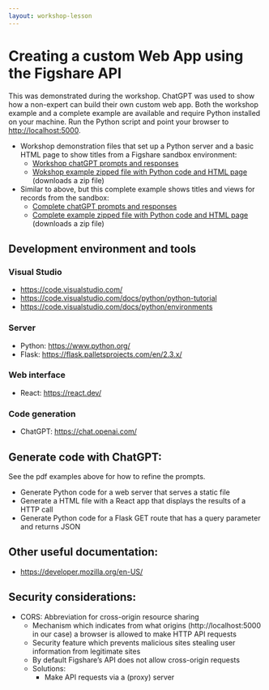 ```yaml
---
layout: workshop-lesson
---
```


# Creating a custom Web App using the Figshare API

This was demonstrated during the workshop. ChatGPT was used to show how a non-expert can build their own custom web app. Both the workshop example and a complete example are available and require Python installed on your machine. Run the Python script and point your browser to [http://localhost:5000](http://localhost:5000).
- Workshop demonstration files that set up a Python server and a basic HTML page to show titles from a Figshare sandbox environment:
    - [Workshop chatGPT prompts and responses](../assets/chatGPT-web-app-workshop-example.pdf)
	- [Wokshop example zipped file with Python code and HTML page](../assets/workshop.zip) (downloads a zip file)
- Similar to above, but this complete example shows titles and views for records from the sandbox:
    - [Complete chatGPT prompts and responses](../assets/chatGPT-web-app-complete-example.pdf)
	- [Complete example zipped file with Python code and HTML page](../assets/complete.zip) (downloads a zip file)

## Development environment and tools

### Visual Studio
- <a href="https://code.visualstudio.com/" target="_blank">https://code.visualstudio.com/</a>
- <a href="https://code.visualstudio.com/docs/python/python-tutorial" target="_blank">https://code.visualstudio.com/docs/python/python-tutorial</a>
- <a href="https://code.visualstudio.com/docs/python/environments" target="_blank">https://code.visualstudio.com/docs/python/environments </a>

### Server
- Python: <a href="https://www.python.org/" target="_blank">https://www.python.org/</a>
- Flask: <a href="https://flask.palletsprojects.com/en/2.3.x/" target="_blank">https://flask.palletsprojects.com/en/2.3.x/</a>

### Web interface
- React: <a href="https://react.dev/" target="_blank">https://react.dev/</a>

### Code generation
- ChatGPT: <a href="https://chat.openai.com/" target="_blank">https://chat.openai.com/</a>


## Generate code with ChatGPT:
See the pdf examples above for how to refine the prompts.

- Generate Python code for a web server that serves a static file
- Generate a HTML file with a React app that displays the results of a HTTP call
- Generate Python code for a Flask GET route that has a query parameter and returns JSON

## Other useful documentation:
- <a href="https://developer.mozilla.org/en-US/" target="_blank">https://developer.mozilla.org/en-US/</a>

## Security considerations:
- CORS: Abbreviation for cross-origin resource sharing
    - Mechanism which indicates from what origins (http://localhost:5000 in our case) a browser is allowed to make HTTP API requests
    - Security feature which prevents malicious sites stealing user information from legitimate sites
    - By default Figshare’s API does not allow cross-origin requests
	- Solutions:
		- Make API requests via a (proxy) server


